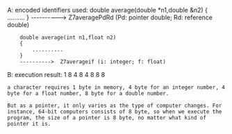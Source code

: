 A:
	encoded identifiers used:
		double average(double *n1,double &n2)
		{
			..........
		}
		---------->  Z7averagePdRd (Pd: pointer double; Rd: reference double)
		
		double average(int n1,float n2)
		{
			..........
		}	
		---------->	 Z7averageif (i: integer; f: float)

B:
	execution result:
	1 8
	4 8
	4 8
	8 8
	
	a character requires 1 byte in memory, 4 byte for an integer number, 4 byte for a float number, 8 byte for a double number.

	But as a pointer, it only varies as the type of computer changes. For instance, 64-bit computers consists of 8 byte, so when we execute the program, the size of a pointer is 8 byte, no matter what kind of pointer it is. 

